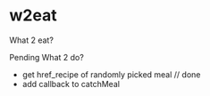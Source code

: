 # w2eat

What 2 eat?

Pending What 2 do?

- get href_recipe of randomly picked meal  // done
- add callback to catchMeal
